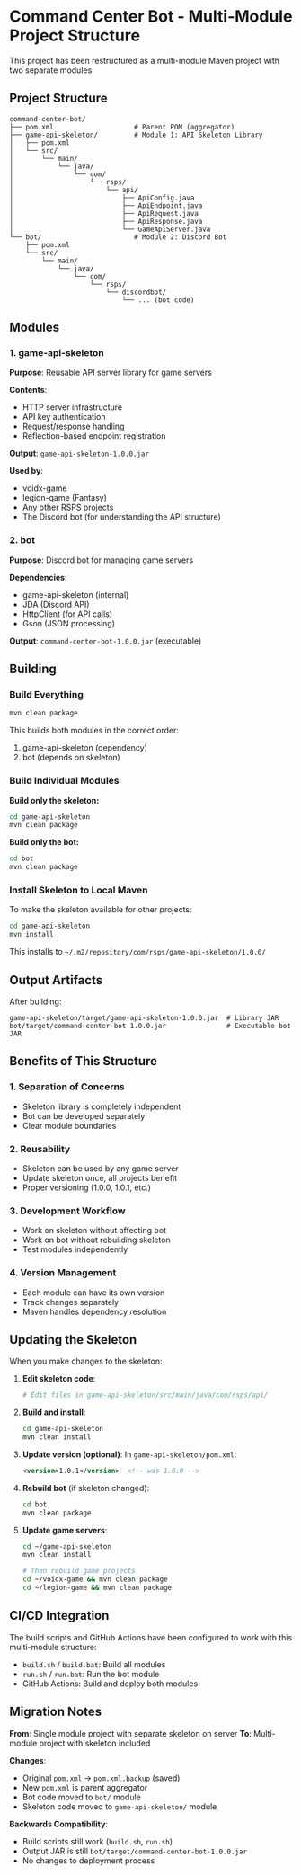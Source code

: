 # Command Center Bot - Multi-Module Project Structure

This project has been restructured as a multi-module Maven project with two separate modules:

## Project Structure

```
command-center-bot/
├── pom.xml                    # Parent POM (aggregator)
├── game-api-skeleton/         # Module 1: API Skeleton Library
│   ├── pom.xml
│   └── src/
│       └── main/
│           └── java/
│               └── com/
│                   └── rsps/
│                       └── api/
│                           ├── ApiConfig.java
│                           ├── ApiEndpoint.java
│                           ├── ApiRequest.java
│                           ├── ApiResponse.java
│                           └── GameApiServer.java
└── bot/                       # Module 2: Discord Bot
    ├── pom.xml
    └── src/
        └── main/
            └── java/
                └── com/
                    └── rsps/
                        └── discordbot/
                            └── ... (bot code)
```

## Modules

### 1. game-api-skeleton
**Purpose**: Reusable API server library for game servers

**Contents**:
- HTTP server infrastructure
- API key authentication
- Request/response handling
- Reflection-based endpoint registration

**Output**: `game-api-skeleton-1.0.0.jar`

**Used by**:
- voidx-game
- legion-game (Fantasy)
- Any other RSPS projects
- The Discord bot (for understanding the API structure)

### 2. bot
**Purpose**: Discord bot for managing game servers

**Dependencies**:
- game-api-skeleton (internal)
- JDA (Discord API)
- HttpClient (for API calls)
- Gson (JSON processing)

**Output**: `command-center-bot-1.0.0.jar` (executable)

## Building

### Build Everything
```bash
mvn clean package
```

This builds both modules in the correct order:
1. game-api-skeleton (dependency)
2. bot (depends on skeleton)

### Build Individual Modules

**Build only the skeleton:**
```bash
cd game-api-skeleton
mvn clean package
```

**Build only the bot:**
```bash
cd bot
mvn clean package
```

### Install Skeleton to Local Maven
To make the skeleton available for other projects:
```bash
cd game-api-skeleton
mvn install
```

This installs to `~/.m2/repository/com/rsps/game-api-skeleton/1.0.0/`

## Output Artifacts

After building:
```
game-api-skeleton/target/game-api-skeleton-1.0.0.jar  # Library JAR
bot/target/command-center-bot-1.0.0.jar               # Executable bot JAR
```

## Benefits of This Structure

### 1. **Separation of Concerns**
- Skeleton library is completely independent
- Bot can be developed separately
- Clear module boundaries

### 2. **Reusability**
- Skeleton can be used by any game server
- Update skeleton once, all projects benefit
- Proper versioning (1.0.0, 1.0.1, etc.)

### 3. **Development Workflow**
- Work on skeleton without affecting bot
- Work on bot without rebuilding skeleton
- Test modules independently

### 4. **Version Management**
- Each module can have its own version
- Track changes separately
- Maven handles dependency resolution

## Updating the Skeleton

When you make changes to the skeleton:

1. **Edit skeleton code**:
   ```bash
   # Edit files in game-api-skeleton/src/main/java/com/rsps/api/
   ```

2. **Build and install**:
   ```bash
   cd game-api-skeleton
   mvn clean install
   ```

3. **Update version (optional)**:
   In `game-api-skeleton/pom.xml`:
   ```xml
   <version>1.0.1</version>  <!-- was 1.0.0 -->
   ```

4. **Rebuild bot** (if skeleton changed):
   ```bash
   cd bot
   mvn clean package
   ```

5. **Update game servers**:
   ```bash
   cd ~/game-api-skeleton
   mvn clean install

   # Then rebuild game projects
   cd ~/voidx-game && mvn clean package
   cd ~/legion-game && mvn clean package
   ```

## CI/CD Integration

The build scripts and GitHub Actions have been configured to work with this multi-module structure:

- `build.sh` / `build.bat`: Build all modules
- `run.sh` / `run.bat`: Run the bot module
- GitHub Actions: Build and deploy both modules

## Migration Notes

**From**: Single module project with separate skeleton on server
**To**: Multi-module project with skeleton included

**Changes**:
- Original `pom.xml` → `pom.xml.backup` (saved)
- New `pom.xml` is parent aggregator
- Bot code moved to `bot/` module
- Skeleton code moved to `game-api-skeleton/` module

**Backwards Compatibility**:
- Build scripts still work (`build.sh`, `run.sh`)
- Output JAR is still `bot/target/command-center-bot-1.0.0.jar`
- No changes to deployment process
